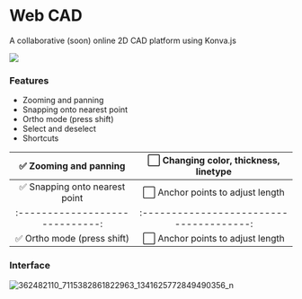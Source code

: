 # Web CAD

A collaborative (soon) online 2D CAD platform using Konva.js

![](https://img.shields.io/badge/online%20collaboration-8A2BE2)

### Features

- Zooming and panning
- Snapping onto nearest point
- Ortho mode (press shift)
- Select and deselect
- Shortcuts

| ✅ Zooming and panning         	| ⬜ Changing color, thickness, linetype 	|
| :-----------------------------:	| :--------------------------------------:	|
| ✅ Snapping onto nearest point 	| ⬜ Anchor points to adjust length  	    |
| :-----------------------------:	| :--------------------------------------:	|
| ✅ Ortho mode (press shift)  	| ⬜ Anchor points to adjust length  	    |

### Interface

![362482110_7115382861822963_1341625772849490356_n](https://github.com/JoshuaRifareal/Web-CAD/assets/53569901/7796ab50-43ec-4fe9-8f19-2ea89389a71e)
